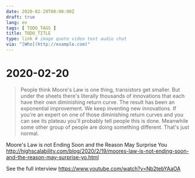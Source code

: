 ```yaml
---
date: 2020-02-20T00:00:00Z
draft: true
lang: en
tags: [ TODO_TAGS ]
title: TODO_TITLE
type: link # image quote video text audio chat
via: "[Who](http://example.com)"
---
```



# 2020-02-20

> People think Moore's Law is one thing, transistors get smaller. But under the sheets there's literally thousands of innovations that each have their own diminishing return curve. The result has been an exponential improvement. We keep inventing new innovations. If you're an expert on one of those diminishing return curves and you can see its plateau you'll probably tell people this is done. Meanwhile some other group of people are doing something different. That's just normal.

Moore's Law is not Ending Soon and the Reason May Surprise You http://highscalability.com/blog/2020/2/19/moores-law-is-not-ending-soon-and-the-reason-may-surprise-yo.html

See the full interview https://www.youtube.com/watch?v=Nb2tebYAaOA
